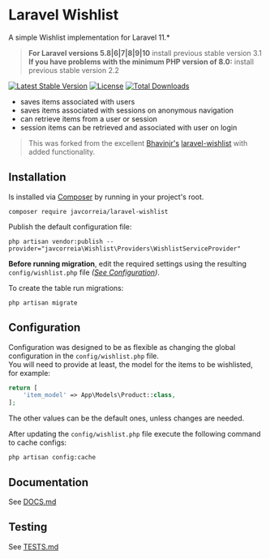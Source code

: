 # Laravel Wishlist

A simple Wishlist implementation for Laravel 11.\*
> **For Laravel versions 5.8|6|7|8|9|10** install previous stable version 3.1  
> **If you have problems with the minimum PHP version of 8.0:** install previous stable version 2.2

[![Latest Stable Version](https://poser.pugx.org/javcorreia/laravel-wishlist/v/stable?format=flat-square)](https://packagist.org/packages/javcorreia/laravel-wishlist)
[![License](https://poser.pugx.org/javcorreia/laravel-wishlist/license?format=flat-square)](https://packagist.org/packages/javcorreia/laravel-wishlist)
[![Total Downloads](http://poser.pugx.org/javcorreia/laravel-wishlist/downloads)](https://packagist.org/packages/javcorreia/laravel-wishlist)

- saves items associated with users
- saves items associated with sessions on anonymous navigation
- can retrieve items from a user or session
- session items can be retrieved and associated with user on login

> This was forked from the excellent [Bhavinjr's](https://github.com/bhavinjr) [laravel-wishlist](https://github.com/bhavinjr/laravel-wishlist) with added functionality.

## Installation

Is installed via [Composer](http://getcomposer.org) by running in your project's root.  
```shell
composer require javcorreia/laravel-wishlist
```

Publish the default configuration file:
```shell
php artisan vendor:publish --provider="javcorreia\Wishlist\Providers\WishlistServiceProvider"
```
**Before running migration**, edit the required settings using the resulting `config/wishlist.php` file _([See Configuration](#Configuration))_.

To create the table run migrations:
```shell
php artisan migrate
```

## Configuration 

Configuration was designed to be as flexible as changing the global configuration in the `config/wishlist.php` file.  
You will need to provide at least, the model for the items to be wishlisted, for example:  
```php
return [
    'item_model' => App\Models\Product::class,
];
```
The other values can be the default ones, unless changes are needed.
  
After updating the `config/wishlist.php` file execute the following command to cache configs:  
```shell
php artisan config:cache
```

## Documentation
See [DOCS.md](DOCS.md)

## Testing
See [TESTS.md](TESTS.md)
